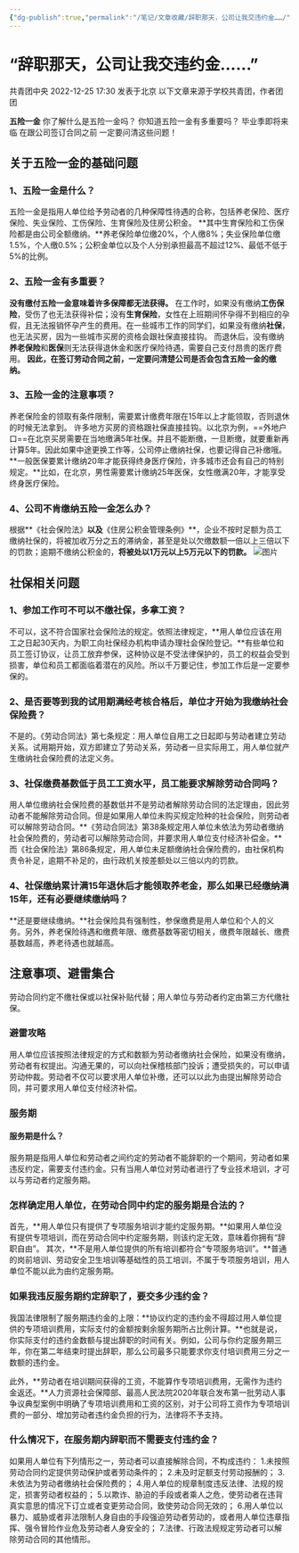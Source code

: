 ```yaml
---
{"dg-publish":true,"permalink":"/笔记/文章收藏/辞职那天，公司让我交违约金……/","tags":["就业 违约金 辞职 工作 五险一金 社保"],"noteIcon":"","created":"","updated":""}
---
```


# “辞职那天，公司让我交违约金……”
共青团中央 2022-12-25 17:30 发表于北京
以下文章来源于学校共青团，作者团团

**五险一金**
你了解什么是五险一金吗？
你知道五险一金有多重要吗？
毕业季即将来临
在跟公司签订合同之前
一定要问清这些问题！
## 关于五险一金的基础问题
### 1、五险一金是什么？
五险一金是指用人单位给予劳动者的几种保障性待遇的合称，包括养老保险、医疗保险、失业保险、工伤保险、生育保险及住房公积金。
**其中生育保险和工伤保险都是由公司全额缴纳。**养老保险单位缴20%，个人缴8%；失业保险单位缴1.5%，个人缴0.5%；公积金单位以及个人分别承担最高不超过12%、最低不低于5%的比例。

### 2、五险一金有多重要？
**没有缴付五险一金意味着许多保障都无法获得。**
在工作时，如果没有缴纳**工伤保险**，受伤了也无法获得补偿；没有**生育保险**，女性在上班期间怀孕得不到相应的孕假，且无法报销怀孕产生的费用。在一些城市工作的同学们，如果没有缴纳**社保**，也无法买房，因为一些城市买房的资格会跟社保直接挂钩。
而退休后，没有缴纳**养老保险**和**医保**则无法获得退休金和医疗保险待遇，需要自己支付昂贵的医疗费用。
**因此，在签订劳动合同之前，一定要问清楚公司是否会包含五险一金的缴纳。**
### 3、五险一金的注意事项？
养老保险金的领取有条件限制，需要累计缴费年限在15年以上才能领取，否则退休的时候无法拿到。
许多地方买房的资格跟社保直接挂钩。以北京为例，==外地户口==在北京买房需要在当地缴满5年社保。并且不能断缴，一旦断缴，就要重新再计算5年。因此如果中途更换工作等，公司停止缴纳社保，也要记得自己补缴哦。
**一般医保要累计缴纳20年才能获得终身医疗保险，许多城市还会有自己的特别规定。**比如，在北京，男性需要累计缴纳25年医保，女性缴满20年，才能享受终身医疗保险。

### 4、公司不肯缴纳五险一金怎么办？
根据**《社会保险法》**以及**《住房公积金管理条例》**，企业不按时足额为员工缴纳社保的，将被加收万分之五的滞纳金，甚至是处以欠缴数额一倍以上三倍以下的罚款；逾期不缴纳公积金的，**将被处以1万元以上5万元以下的罚款。**
![图片](https://mmbiz.qpic.cn/mmbiz/LFNeshgs1H3Jm4ekrib7BhF1Gl7icdYJVia0lhXeR58oBH5JFnnS9zkIUAAmY24EWWhmpP92lvjRwMTRicc7lkH6Ww/640?wx_fmt=jpeg&wxfrom=5&wx_lazy=1&wx_co=1)  
## 社保相关问题
### 1、参加工作可不可以不缴社保，多拿工资？
不可以，这不符合国家社会保险法的规定。依照法律规定，**用人单位应该在用工之日起30天内，为职工向社保经办机构申请办理社会保险登记。**有些单位和员工签订协议，让员工放弃参保，这种协议是不受法律保护的，员工的权益会受到损害，单位和员工都面临着潜在的风险。所以千万要记住，参加工作后是一定要参保的。

### 2、是否要等到我的试用期满经考核合格后，单位才开始为我缴纳社会保险费？
不是的。《劳动合同法》第七条规定：用人单位自用工之日起即与劳动者建立劳动关系。试用期开始，双方即建立了劳动关系，劳动者一旦实际用工，用人单位就产生缴纳社会保险费的法定义务。
### 3、社保缴费基数低于员工工资水平，员工能要求解除劳动合同吗？
用人单位缴纳社会保险费的基数低并不是劳动者解除劳动合同的法定理由，因此劳动者不能解除劳动合同。但是如果用人单位未购买规定险种的社会保险，则劳动者可以解除劳动合同。**《劳动合同法》第38条规定用人单位未依法为劳动者缴纳社会保险费的，劳动者可以解除劳动合同，并要求用人单位支付经济补偿金。**而《社会保险法》第86条规定，用人单位未足额缴纳社会保险费的，由社保机构责令补足，逾期不补足的，由行政机关按差额处以三倍以内的罚款。

### 4、社保缴纳累计满15年退休后才能领取养老金，那么如果已经缴纳满15年，还有必要继续缴纳吗？
**还是要继续缴纳。**社会保险具有强制性，参保缴费是用人单位和个人的义务。另外，养老保险待遇和缴费年限、缴费基数等密切相关，缴费年限越长、缴费基数越高，养老待遇也就越高。

## 注意事项、避雷集合
劳动合同约定不缴社保或以社保补贴代替；用人单位与劳动者约定由第三方代缴社保。
### 避雷攻略
用人单位应该按照法律规定的方式和数额为劳动者缴纳社会保险，如果没有缴纳，劳动者有权提出。沟通无果的，可以向社保稽核部门投诉；遭受损失的，可以申请劳动仲裁。劳动者不仅可以要求用人单位补缴，还可以以此为由提出解除劳动合同，并可要求用人单位支付经济补偿。
### 服务期
#### 服务期是什么？
服务期是指用人单位和劳动者之间约定的劳动者不能辞职的一个期间，劳动者如果违反约定，需要支付违约金。只有当用人单位对劳动者进行了专业技术培训，才可以与劳动者约定服务期。
### 怎样确定用人单位，在劳动合同中约定的服务期是合法的？
首先，**用人单位只有提供了专项服务培训才能约定服务期。**如果用人单位没有提供专项培训，而在劳动合同中约定服务期，则该约定无效，意味着你拥有“辞职自由”。
其次，**不是用人单位提供的所有培训都符合“专项服务培训”。**普通的岗前培训、劳动安全卫生培训等基础性的员工培训，不属于专项服务培训，用人单位不能以此为由约定服务期。

### 如果我违反服务期约定辞职了，要交多少违约金？
我国法律限制了服务期违约金的上限：**协议约定的违约金不得超过用人单位提供的专项培训费用，实际支付的金额按剩余服务期所占比例计算。**也就是说，你实际支付的违约金数额与提出辞职的时间有关。例如，公司与你约定服务期三年，你在第二年结束时提出辞职，那么公司最多只能要求你支付培训费用三分之一数额的违约金。

此外，**劳动者在培训期间获得的工资，不能算作专项培训费用，无需作为违约金返还。**人力资源社会保障部、最高人民法院2020年联合发布第一批劳动人事争议典型案例中明确了专项培训费用和工资的区别，对于公司将工资作为专项培训费的一部分、增加劳动者违约金负担的行为，法律将不予支持。

### 什么情况下，在服务期内辞职而不需要支付违约金？
如果用人单位有下列情形之一，劳动者可以直接解除合同，不构成违约：
1.未按照劳动合同约定提供劳动保护或者劳动条件的；
2.未及时足额支付劳动报酬的；
3.未依法为劳动者缴纳社会保险费的；
4.用人单位的规章制度违反法律、法规的规定，损害劳动者权益的；
5.以欺诈、胁迫的手段或者乘人之危，使劳动者在违背真实意思的情况下订立或者变更劳动合同，致使劳动合同无效的；
6.用人单位以暴力、威胁或者非法限制人身自由的手段强迫劳动者劳动的，或者用人单位违章指挥、强令冒险作业危及劳动者人身安全的；
7.法律、行政法规规定劳动者可以解除劳动合同的其他情形。
